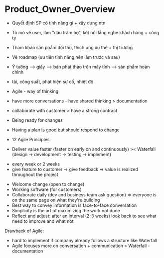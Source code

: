 # Product_Owner_Overview

- Quyết định SP có tính năng gì + xây dựng ntn
- Tò mò về user, làm "dâu trăm họ", kết nối lắng nghe khách hàng + công ty
- Tham khảo sản phẩm đối thủ, thích ứng xu thế + thị trường
- Vẽ roadmap (ưu tiên tính năng nên làm trước và sau)
- Ý tưởng --> giấy --> bản phát thảo trên máy tính --> sản phẩm hoàn chỉnh



- tải, công suất, phát hiện sự cố, nhiệt độ
- Agile - way of thinking
- have more conversations - have shared thinking > documentation
- collaborate with customer > have a strong contract
- Being ready for changes
- Having a plan is good but should respond to change
- 12 Agile Principles

- Deliver value faster (faster on early on and continuously) >< Waterfall (design -> development -> testing -> implement)
+ every week or 2 weeks
+ give feature to customer -> give feedback
=> value is realized throughout the project 
- Welcome change (open to change)
- Working software (for customers)
- Collaborate daily (dev and business team ask question)
=> everyone is on the same page on what they're building
- Best way to convey information is face-to-face conversation
- Simplicity is the art of maximizing the work not done
- Reflect and adjust: after an interval (2-3 weeks) look back to see what need to improve and what not

Drawback of Agile:
- hard to implement if company already follows a structure like Waterfall
- Agile focuses more on conversation + communication > Waterfall - documentation
